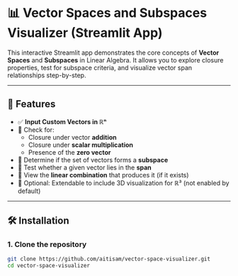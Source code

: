 # 📊 Vector Spaces and Subspaces Visualizer (Streamlit App)

This interactive Streamlit app demonstrates the core concepts of **Vector Spaces** and **Subspaces** in Linear Algebra. It allows you to explore closure properties, test for subspace criteria, and visualize vector span relationships step-by-step.

---

## 🚀 Features

- ✅ **Input Custom Vectors in ℝⁿ**
- 🔄 Check for:
  - Closure under vector **addition**
  - Closure under **scalar multiplication**
  - Presence of the **zero vector**
- 📌 Determine if the set of vectors forms a **subspace**
- 🧠 Test whether a given vector lies in the **span**
- 🧮 View the **linear combination** that produces it (if it exists)
- 📐 Optional: Extendable to include 3D visualization for ℝ³ (not enabled by default)

---

## 🛠️ Installation

### 1. Clone the repository

```bash
git clone https://github.com/aitisam/vector-space-visualizer.git
cd vector-space-visualizer
